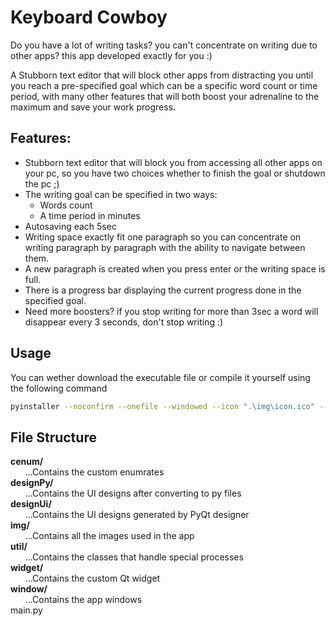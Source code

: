 # Keyboard Cowboy
Do you have a lot of writing tasks? you can't concentrate on writing due to other apps? this app developed exactly for you :)

A Stubborn text editor that will block other apps from distracting you until you reach a pre-specified goal which can be a specific word count or time period, with many other features that will both boost your adrenaline to the maximum and save your work progress.

## Features:
- Stubborn text editor that will block you from accessing all other apps on your pc, so you have two choices whether to finish the goal or shutdown the pc ;)
- The writing goal can be specified in two ways:
  - Words count
  - A time period in minutes
- Autosaving each 5sec
- Writing space exactly fit one paragraph so you can concentrate on writing paragraph by paragraph with the ability to navigate between them.
- A new paragraph is created when you press enter or the writing space is full.
- There is a progress bar displaying the current progress done in the specified goal.
- Need more boosters? if you stop writing for more than 3sec a word will disappear every 3 seconds, don't stop writing :)

## Usage
You can wether download the executable file or compile it yourself using the following command

```bash
pyinstaller --noconfirm --onefile --windowed --icon ".\img\icon.ico" --name "KEYBOARD COWBOY"  ".\main.py"
```

## File Structure
**cenum/**</br>
&nbsp;&nbsp;&nbsp;&nbsp;&nbsp;&nbsp;...Contains the custom enumrates</br>
**designPy/**</br>
&nbsp;&nbsp;&nbsp;&nbsp;&nbsp;&nbsp;...Contains the UI designs after converting to py files</br>
**designUi/**</br>
&nbsp;&nbsp;&nbsp;&nbsp;&nbsp;&nbsp;...Contains the UI designs generated by PyQt designer</br>
**img/**</br>
&nbsp;&nbsp;&nbsp;&nbsp;&nbsp;&nbsp;...Contains all the images used in the app</br>
**util/**</br>
&nbsp;&nbsp;&nbsp;&nbsp;&nbsp;&nbsp;...Contains the classes that handle special processes</br>
**widget/**</br>
&nbsp;&nbsp;&nbsp;&nbsp;&nbsp;&nbsp;...Contains the custom Qt widget</br>
**window/**</br>
&nbsp;&nbsp;&nbsp;&nbsp;&nbsp;&nbsp;...Contains the app windows</br>
main.py</br>